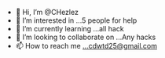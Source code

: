 - 👋 Hi, I’m @CHezlez
- 👀 I’m interested in ...5 people for help
- 🌱 I’m currently learning ...all hack
- 💞️ I’m looking to collaborate on ...Any hacks 
- 📫 How to reach me ...cdwtd25@gmail.com

<!---
CHezlez/CHezlez is a ✨ special ✨ repository because its `README.md` (this file) appears on your GitHub profile.
You can click the Preview link to take a look at your changes.
--->
